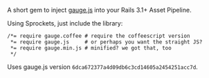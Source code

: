 A short gem to inject [gauge.js](https://github.com/bernii/gauge.js)
into your Rails 3.1+ Asset Pipeline.

Using Sprockets, just include the library:

    /*= require gauge.coffee # require the coffeescript version
     *= require gauge.js     # or perhaps you want the straight JS?
     *= require gauge.min.js # minified? we got that, too
     */

Uses gauge.js version `6dca672377a4d09db6c3cd14605a2454251acc7d`.
